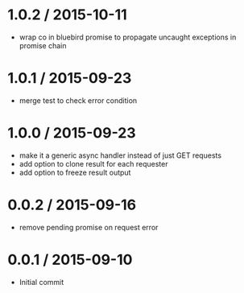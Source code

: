 
1.0.2 / 2015-10-11
==================

  * wrap co in bluebird promise to propagate uncaught exceptions in promise chain

1.0.1 / 2015-09-23
==================

  * merge test to check error condition

1.0.0 / 2015-09-23
==================

  * make it a generic async handler instead of just GET requests
  * add option to clone result for each requester
  * add option to freeze result output

0.0.2 / 2015-09-16
==================

  * remove pending promise on request error

0.0.1 / 2015-09-10
==================

  * Initial commit

